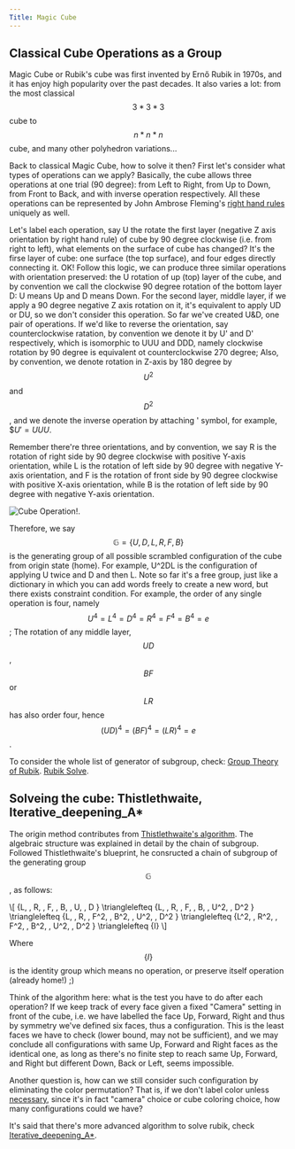 ```yaml
---
Title: Magic Cube
---
```

<link rel="stylesheet" href="https://cdn.jsdelivr.net/npm/katex@0.15.1/dist/katex.min.css" integrity="sha384-R4558gYOUz8mP9YWpZJjofhk+zx0AS11p36HnD2ZKj/6JR5z27gSSULCNHIRReVs" crossorigin="anonymous">
<script defer src="https://cdn.jsdelivr.net/npm/katex@0.15.1/dist/katex.min.js" integrity="sha384-z1fJDqw8ZApjGO3/unPWUPsIymfsJmyrDVWC8Tv/a1HeOtGmkwNd/7xUS0Xcnvsx" crossorigin="anonymous"></script>
<script defer src="https://cdn.jsdelivr.net/npm/katex@0.15.1/dist/contrib/auto-render.min.js" integrity="sha384-+XBljXPPiv+OzfbB3cVmLHf4hdUFHlWNZN5spNQ7rmHTXpd7WvJum6fIACpNNfIR" crossorigin="anonymous"
    onload="renderMathInElement(document.body);"></script>
    
## Classical Cube Operations as a Group 
Magic Cube or Rubik's cube was first invented by Ernő Rubik in 1970s, and it has enjoy high popularity over the past decades. It also varies a lot: from the 
most classical $$3*3*3$$ cube to $$ n*n*n $$ cube, and many other polyhedron variations...

Back to classical Magic Cube, how to solve it then? First let's consider what types of operations can we apply? Basically, the cube allows three operations at one 
trial (90 degree): from Left to Right, from Up to Down, from Front to Back, and with inverse operation respectively. All these operations can be represented by John Ambrose Fleming's [right hand rules](https://en.wikipedia.org/wiki/John_Ambrose_Fleming) uniquely as well.

Let's label each operation, say U the rotate the first layer (negative Z axis orientation by right hand rule) of cube by 90 degree clockwise (i.e. from right to left), what elements on the surface of cube has changed? It's the firse layer of cube: one surface (the top surface), and four edges directly connecting it. OK!
Follow this logic, we can produce three similar operations with orientation preserved: the U rotation of up (top) layer of the cube, and by convention we call the 
clockwise 90 degree rotation of the bottom layer D: U means Up and D means Down. For the second layer, middle layer, if we apply a 90 degree negative Z axis rotation on it, it's equivalent to apply UD or DU, so we don't consider this operation. So far we've created U&D, one pair of operations. If we'd like to reverse the orientation, say counterclockwise ratation, by convention we denote it by U' and D' respectively, which is isomorphic to UUU and DDD, namely clockwise rotation by 90 degree is equivalent ot counterclockwise 270 degree; Also, by convention, we denote rotation in Z-axis by 180 degree by $$ U^2 $$ and $$ D^2 $$, and we denote the inverse operation by attaching ' symbol, for example, $$U' = UUU$.

Remember there're three orientations, and by convention, we say R is the rotation of right side by 90 degree clockwise with positive Y-axis orientation, while L is the rotation of left side by 90 degree with negative Y-axis orientation, and F is the rotation of front side by 90 degree clockwise with positive X-axis orientation, while B is the rotation of left side by 90 degree with negative Y-axis orientation.

![Cube Operation!](https://www.google.com/search?q=rubik+cube&client=ubuntu&hs=3ku&channel=fs&sxsrf=AOaemvKrDBqTY0zA6FLdz7nLf5je_1_LXg:1639185188439&source=lnms&tbm=isch&sa=X&ved=2ahUKEwj-uoLXyNr0AhXSkIkEHRjjCGwQ_AUoAnoECAEQBA&biw=1733&bih=1013&dpr=1.58#imgrc=wvY0cU2ZEKKqvM).

Therefore, we say $$\mathbb{G} = \{U, \, D, \, L, \, R, \, F, \, B \} $$ is the generating group of all possible scrambled configuration of the cube from origin state (home). For example, U^2DL is the configuration of applying U twice and D and then L. Note so far it's a free group, just like a dictionary in which you can add words freely to create a new word, but there exists constraint condition. For example, the order of any single operation is four, namely $$ U^4 = L^4 = D^4 = R^4 = F^4 = B^4 = e$$; The rotation of any middle layer, $$ UD $$, $$ BF $$ or $$ LR $$ has also order four, hence $$ (UD)^4 = (BF)^4 = (LR)^4 = e$$.   

To consider the whole list of generator of subgroup, check:
[Group Theory of Rubik](http://web.mit.edu/sp.268/www/2010/rubikSlides.pdf).
[Rubik Solve](http://www.geometer.org/rubik/group.pdf).

## Solveing the cube: Thistlethwaite, Iterative_deepening_A*

The origin method contributes from [Thistlethwaite's algorithm](https://www.jaapsch.net/puzzles/thistle.htm). The algebraic structure was explained in detail by the chain of subgroup. Followed Thistlethwaite's blueprint, he consructed a chain of subgroup of the generating group $$\mathbb{G}$$, as follows:

\\[ \{L, \, R, \, F, \, B, \, U, \, D \} \trianglelefteq \{L, \, R, \, F, \, B, \, U^2, \, D^2 \} \trianglelefteq 
\{L, \, R, \, F^2, \, B^2, \, U^2, \, D^2 \} \trianglelefteq \{L^2, \, R^2, \, F^2, \, B^2, \, U^2, \, D^2 \} \trianglelefteq 
\{I\} \\]

Where $$\{I\}$$ is the identity group which means no operation, or preserve itself operation (already home!) ;)

Think of the algorithm here: what is the test you have to do after each operation? If we keep track of every face given a fixed "Camera" setting in front of the cube, i.e. we have labelled the face Up, Forward, Right and thus by symmetry we've defined six faces, thus a configuration. This is the least faces we have to check (lower bound, may not be sufficient), and we may conclude all configurations with same Up, Forward and Right faces as the identical one, as long as there's no finite step to reach same Up, Forward, and Right but different Down, Back or Left, seems impossible.

Another question is, how can we still consider such configuration by eliminating the color permutation? That is, if we don't label color unless [necessary](https://en.wikipedia.org/wiki/Four_color_theorem), since it's in fact "camera" choice or cube coloring choice, how many configurations could we have? 

It's said that there's more advanced algorithm to solve rubik, check [Iterative_deepening_A*](https://www.diva-portal.org/smash/get/diva2:816583/FULLTEXT01.pdf).
